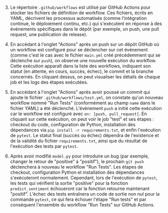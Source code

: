 3. Le répertoire `.github/workflows` est utilisé par GitHub Actions pour stocker les fichiers de définition de workflow. Ces fichiers, écrits en YAML, décrivent les processus automatisés (comme l'intégration continue, le déploiement continu, etc.) qui s'exécutent en réponse à des événements spécifiques dans le dépôt (par exemple, un push, une pull request, une publication de release).

8. En accédant à l'onglet "Actions" après un push sur un dépôt GitHub où un workflow est configuré pour se déclencher sur cet événement (comme c'est le cas avec le fichier `main.yml` créé précédemment qui se déclenche sur `push`), on observe une nouvelle exécution du workflow. Cette exécution apparaît dans la liste des workflows, indiquant son statut (en attente, en cours, succès, échec), le commit et la branche concernés. En cliquant dessus, on peut visualiser les détails de chaque job et les logs des étapes exécutées.

10. En accédant à l'onglet "Actions" après avoir poussé un commit qui ajoute le fichier `.github/workflows/test.yml`, on constate qu'un nouveau workflow nommé "Run Tests" (conformément au champ `name` dans le fichier YAML) a été déclenché. L'événement `push` a initié cette exécution car le workflow est configuré avec `on: [push, pull_request]`. En cliquant sur cette exécution, on peut voir le job "test" et ses étapes : checkout du code, configuration de Python, installation des dépendances via `pip install -r requirements.txt`, et enfin l'exécution de `pytest`. Le statut final (succès ou échec) dépendra de l'existence et de la validité du fichier `requirements.txt`, ainsi que du résultat de l'exécution des tests par `pytest`.

11. Après avoir modifié `model.py` pour introduire un bug (par exemple, changer le retour de "positive" à "positif"), le prochain `git push` déclenchera à nouveau le workflow "Run Tests". Les étapes de checkout, configuration Python et installation des dépendances s'exécuteront normalement. Cependant, lors de l'exécution de `pytest`, les tests qui vérifient la sortie "positive" pour la fonction `predict_sentiment` échoueront car la fonction retourne maintenant "positif". L'échec des tests entraînera un code de sortie non nul pour la commande `pytest`, ce qui fera échouer l'étape "Run tests" et par conséquent l'ensemble du workflow "Run Tests" sur GitHub Actions.

